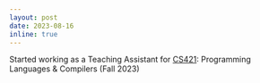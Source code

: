 ```yaml
---
layout: post
date: 2023-08-16
inline: true
---
```


Started working as a Teaching Assistant for [CS421](https://courses.engr.illinois.edu/cs421/fa2023/CS421D/index.php): Programming Languages & Compilers (Fall 2023)
